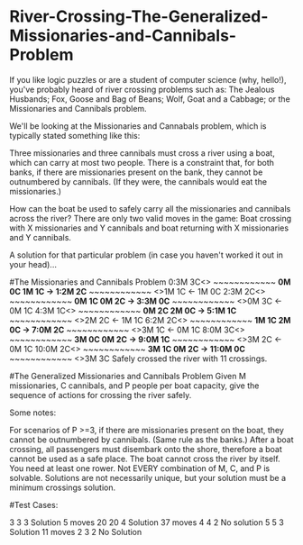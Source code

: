 # River-Crossing-The-Generalized-Missionaries-and-Cannibals-Problem

If you like logic puzzles or are a student of computer science (why, hello!), you've probably heard of river crossing problems such as: The Jealous Husbands; Fox, Goose and Bag of Beans; Wolf, Goat and a Cabbage; or the Missionaries and Cannibals problem.

We'll be looking at the Missionaries and Cannabals problem, which is typically stated something like this:

Three missionaries and three cannibals must cross a river using a boat, which can carry at most two people. There is a constraint that, for both banks, if there are missionaries present on the bank, they cannot be outnumbered by cannibals. (If they were, the cannibals would eat the missionaries.) 

How can the boat be used to safely carry all the missionaries and cannibals across the river?
There are only two valid moves in the game: Boat crossing with X missionaries and Y cannibals and boat returning with X missionaries and Y cannibals.

A solution for that particular problem (in case you haven't worked it out in your head)...

#The Missionaries and Cannibals Problem
0:3M 3C<> ~~~~~~~~~~~~ __0M 0C
1M 1C ->
1:2M 2C__ ~~~~~~~~~~~~ <>1M 1C
<- 1M 0C
2:3M 2C<> ~~~~~~~~~~~~ __0M 1C
0M 2C ->
3:3M 0C__ ~~~~~~~~~~~~ <>0M 3C
<- 0M 1C
4:3M 1C<> ~~~~~~~~~~~~ __0M 2C
2M 0C ->
5:1M 1C__ ~~~~~~~~~~~~ <>2M 2C
<- 1M 1C
6:2M 2C<> ~~~~~~~~~~~~ __1M 1C
2M 0C ->
7:0M 2C__ ~~~~~~~~~~~~ <>3M 1C
<- 0M 1C
8:0M 3C<> ~~~~~~~~~~~~ __3M 0C
0M 2C ->
9:0M 1C__ ~~~~~~~~~~~~ <>3M 2C
<- 0M 1C
10:0M 2C<> ~~~~~~~~~~~~ __3M 1C
0M 2C ->
11:0M 0C__ ~~~~~~~~~~~~ <>3M 3C
Safely crossed the river with 11 crossings.

#The Generalized Missionaries and Cannibals Problem
Given M missionaries, C cannibals, and P people per boat capacity, give the sequence of actions for crossing the river safely.

Some notes:

For scenarios of P >=3, if there are missionaries present on the boat, they cannot be outnumbered by cannibals. (Same rule as the banks.)
After a boat crossing, all passengers must disembark onto the shore, therefore a boat cannot be used as a safe place.
The boat cannot cross the river by itself. You need at least one rower.
Not EVERY combination of M, C, and P is solvable.
Solutions are not necessarily unique, but your solution must be a minimum crossings solution.

#Test Cases:

3 3 3 Solution 5 moves
20 20 4 Solution 37 moves
4 4 2 No solution 
5 5 3 Solution 11 moves
2 3 2 No Solution


